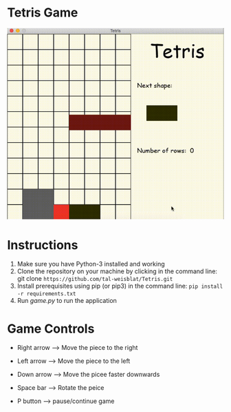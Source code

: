 # Tetris Game


![A demonstration of the snake game](files/images/game_record.gif) 



<h1>Instructions </h1>

1. Make sure you have Python-3 installed and working 
2. Clone the repository on your machine by clicking in the command line: 
git clone ```https://github.com/tal-weisblat/Tetris.git```
3. Install prerequisites using pip (or pip3) in the command line: ```pip install -r requirements.txt```
4. Run <i>game.py</i> to run the application 



<h1> Game Controls </h1>

* Right arrow --> Move the piece to the right

* Left arrow --> Move the piece to the left

* Down arrow --> Move the picee faster downwards

* Space bar --> Rotate the peice 

* P button --> pause/continue game 



<!-- Down arrow -> Drop the piece -->
<!-- Up arrow -> Rotate the piece clockwise -->
<!-- Z -> Rotate the piece counterclockwise -->
<!-- R -> Restart -->
<!-- P -> Pause/Unpause -->


